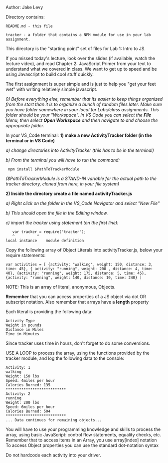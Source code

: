 Author: Jake Levy

Directory contains:

    README.md - this file

    tracker - a folder that contains a NPM module for use in your lab
    assignment.

This directory is the "starting point" set of files for Lab 1: Intro to JS.

If you missed today's lecture, look over the slides (if available, watch the
lecture video), and  read Chapter 2: JavaScript Primer from your text to
understand what we covered in class.  We want to get up to speed and be using
Javascript to build cool stuff quickly.

The first assignment is super simple and is just to help you "get your feet
 wet" with writing relatively simple javascript.

<i>0) Before everything else, remember that its easier to keep things organized
from the start than it is to organize a bunch of random files later.  Make sure
you have folder somewhere in your local for Labs/class assignments.  This
folder should be your "Workspace".  In VS Code you can select the <b> File</b>
Menu, then select <b>Open Workspace</b> and then navigate to and choose the
appropriate folder.</i></b>

In your VS_Code terminal:
<b> 1) make a new ActivityTracker folder (in the terminal or in VS Code)</b>

   <em> a) change directories into ActivityTracker (this has to be in the terminal)
       
  b) From the terminal you will have to run the command:</em>
  
     npm install $PathToTrackerModule
     
<em>  ($PathToTrackerModule is a STAND-IN variable for the actual path to the tracker directory, cloned from here, in your file system)</em>
    

<b> 2) Inside the directory create a file named activityTracker.js </b>

<em> a) Right click on the folder in the VS_Code Navigator and select "New File"

   b) This should open the file in the Editing window.  

   c) import the tracker using statement (on the first line): </em>

       var tracker = require("tracker");
	   ^	      ^
    local instance    module definition

Copy the following array of Object Literals into activityTracker.js, below
your require statements:

    var activities = [ {activity: "walking", weight: 150, distance: 3, time: 45}, { activity: "running", weight: 200 , distance: 4, time: 40}, {activity: "running", weight: 175, distance: 5, time: 45}, {activity: "running", weight: 140, distance: 10, time: 240} ]
    

NOTE:  This is an array of literal, anonymous, Objects. 

<b> Remember</b> that you can access properties of a JS object via dot OR subscript notation.  Also remember that arrays have a <b>length</b> property

Each literal is providing the following data:

    Activity Type
    Weight in pounds
    Distance in Miles
    Time in Minutes

Since tracker uses time in hours, don't forget to do some conversions.

USE A LOOP to process the array, using the functions provided by the tracker
module, and log the following data to the console:

    Activity: 1
    walking
    Weight: 150 lbs
    Speed: 4miles per hour
    Calories Burned: 135
    ***************************
    Activity: 2
    running
    Weight: 200 lbs
    Speed: 6miles per hour
    Calories Burned: 504
    ***************************
    ... Data continues for remaining objects...

 You will have to use your programming knowledge and skills to process the
 array, using basic JavaScript: control flow statements, equality checks, etc.
 Remember that to access items in an Array, you use array[index] notation
 To access Object properties you can use the standard dot-notation syntax


Do not hardcode each activity into your driver.
